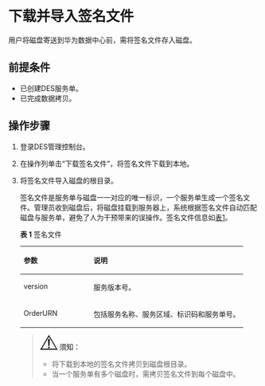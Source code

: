 # 下载并导入签名文件<a name="des_01_0049"></a>

用户将磁盘寄送到华为数据中心前，需将签名文件存入磁盘。

## 前提条件<a name="gen-id1.7.6.9.4.1"></a>

-   已创建DES服务单。
-   已完成数据拷贝。

## 操作步骤<a name="section6471942"></a>

1.  登录DES管理控制台。
2.  在操作列单击“下载签名文件”，将签名文件下载到本地。
3.  将签名文件导入磁盘的根目录。

    签名文件是服务单与磁盘一一对应的唯一标识，一个服务单生成一个签名文件。管理员收到磁盘后，将磁盘挂载到服务器上，系统根据签名文件自动匹配磁盘与服务单，避免了人为干预带来的误操作。签名文件信息如[表1](#table196554405593)。

    **表 1**  签名文件

    <a name="table196554405593"></a>
    <table><thead align="left"><tr id="row136551640125912"><th class="cellrowborder" valign="top" width="31.31%" id="mcps1.2.3.1.1"><p id="p12655540145913"><a name="p12655540145913"></a><a name="p12655540145913"></a>参数</p>
    </th>
    <th class="cellrowborder" valign="top" width="68.69%" id="mcps1.2.3.1.2"><p id="p19655940195914"><a name="p19655940195914"></a><a name="p19655940195914"></a>说明</p>
    </th>
    </tr>
    </thead>
    <tbody><tr id="row17655114095918"><td class="cellrowborder" valign="top" width="31.31%" headers="mcps1.2.3.1.1 "><p id="p1665594035917"><a name="p1665594035917"></a><a name="p1665594035917"></a>version</p>
    </td>
    <td class="cellrowborder" valign="top" width="68.69%" headers="mcps1.2.3.1.2 "><p id="p8655114035917"><a name="p8655114035917"></a><a name="p8655114035917"></a>服务版本号。</p>
    </td>
    </tr>
    <tr id="row19655140105913"><td class="cellrowborder" valign="top" width="31.31%" headers="mcps1.2.3.1.1 "><p id="p1465519404598"><a name="p1465519404598"></a><a name="p1465519404598"></a>OrderURN</p>
    </td>
    <td class="cellrowborder" valign="top" width="68.69%" headers="mcps1.2.3.1.2 "><p id="p1065514095914"><a name="p1065514095914"></a><a name="p1065514095914"></a>包括服务名称、服务区域、标识码和服务单号。</p>
    </td>
    </tr>
    </tbody>
    </table>

    >![](public_sys-resources/icon-notice.gif) **须知：**   
    >-   将下载到本地的签名文件拷贝到磁盘根目录。  
    >-   当一个服务单有多个磁盘时，需拷贝签名文件到每个磁盘中。  


